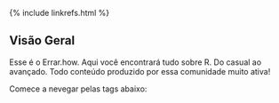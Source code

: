 {% include linkrefs.html %}

## Visão Geral

Esse é o Errar.how. Aqui você encontrará tudo sobre R. Do casual ao avançado.
Todo conteúdo produzido por essa comunidade muito ativa!

Comece a nevegar pelas tags abaixo:

